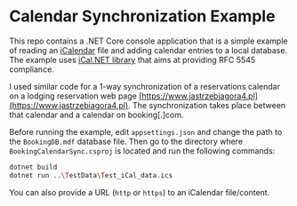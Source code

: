 # Calendar Synchronization Example

This repo contains a .NET Core console application that is a simple example of reading an [iCalendar](https://en.wikipedia.org/wiki/ICalendar) file and adding calendar entries to a local database. The example uses [iCal.NET library](https://github.com/rianjs/ical.net) that aims at providing RFC 5545 compliance.

I used similar code for a 1-way synchronization of a reservations calendar on a lodging reservation web page [https://www.jastrzebiagora4.pl](https://www.jastrzebiagora4.pl). The synchronization takes place between that calendar and a calendar on booking[.]com.

Before running the example, edit `appsettings.json` and change the path to the `BookingDB.mdf` database file. Then go to the directory where `BookingCalendarSync.csproj` is located and run the following commands:
```sh
dotnet build
dotnet run ..\TestData\Test_iCal_data.ics
```
You can also provide a URL (`http` or `https`) to an iCalendar file/content.